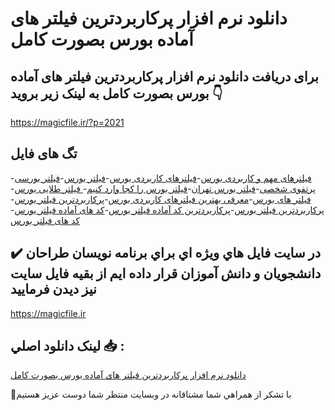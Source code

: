 # دانلود نرم افزار پرکاربردترین فیلتر های آماده بورس بصورت کامل

## برای دریافت دانلود نرم افزار پرکاربردترین فیلتر های آماده بورس بصورت کامل به لینک زیر بروید 👇

https://magicfile.ir/?p=2021

## تگ های فایل

-[فیلترهای مهم و کاربردی بورس](https://magicfile.ir/product/%d9%86%d8%b1%d9%85-%d8%a7%d9%81%d8%b2%d8%a7%d8%b1-%d9%be%d8%b1%da%a9%d8%a7%d8%b1%d8%a8%d8%b1%d8%af%d8%aa%d8%b1%db%8c%d9%86-%d9%81%db%8c%d9%84%d8%aa%d8%b1-%d9%87%d8%a7%db%8c-%d8%a2%d9%85%d8%a7%d8%af%d9%87-%d8%a8%d9%88%d8%b1%d8%b3/)-[فیلترهای کاربردی بورس](https://magicfile.ir/product/%d9%86%d8%b1%d9%85-%d8%a7%d9%81%d8%b2%d8%a7%d8%b1-%d9%be%d8%b1%da%a9%d8%a7%d8%b1%d8%a8%d8%b1%d8%af%d8%aa%d8%b1%db%8c%d9%86-%d9%81%db%8c%d9%84%d8%aa%d8%b1-%d9%87%d8%a7%db%8c-%d8%a2%d9%85%d8%a7%d8%af%d9%87-%d8%a8%d9%88%d8%b1%d8%b3/)-[فیلتر بورس](https://magicfile.ir/product/%d9%86%d8%b1%d9%85-%d8%a7%d9%81%d8%b2%d8%a7%d8%b1-%d9%be%d8%b1%da%a9%d8%a7%d8%b1%d8%a8%d8%b1%d8%af%d8%aa%d8%b1%db%8c%d9%86-%d9%81%db%8c%d9%84%d8%aa%d8%b1-%d9%87%d8%a7%db%8c-%d8%a2%d9%85%d8%a7%d8%af%d9%87-%d8%a8%d9%88%d8%b1%d8%b3/)-[فیلتر بورسی پرتفوی شخصی](https://magicfile.ir/product/%d9%86%d8%b1%d9%85-%d8%a7%d9%81%d8%b2%d8%a7%d8%b1-%d9%be%d8%b1%da%a9%d8%a7%d8%b1%d8%a8%d8%b1%d8%af%d8%aa%d8%b1%db%8c%d9%86-%d9%81%db%8c%d9%84%d8%aa%d8%b1-%d9%87%d8%a7%db%8c-%d8%a2%d9%85%d8%a7%d8%af%d9%87-%d8%a8%d9%88%d8%b1%d8%b3/)-[فیلتر بورس تهران](https://magicfile.ir/product/%d9%86%d8%b1%d9%85-%d8%a7%d9%81%d8%b2%d8%a7%d8%b1-%d9%be%d8%b1%da%a9%d8%a7%d8%b1%d8%a8%d8%b1%d8%af%d8%aa%d8%b1%db%8c%d9%86-%d9%81%db%8c%d9%84%d8%aa%d8%b1-%d9%87%d8%a7%db%8c-%d8%a2%d9%85%d8%a7%d8%af%d9%87-%d8%a8%d9%88%d8%b1%d8%b3/)-[فیلتر بورس را کجا وارد کنیم](https://magicfile.ir/product/%d9%86%d8%b1%d9%85-%d8%a7%d9%81%d8%b2%d8%a7%d8%b1-%d9%be%d8%b1%da%a9%d8%a7%d8%b1%d8%a8%d8%b1%d8%af%d8%aa%d8%b1%db%8c%d9%86-%d9%81%db%8c%d9%84%d8%aa%d8%b1-%d9%87%d8%a7%db%8c-%d8%a2%d9%85%d8%a7%d8%af%d9%87-%d8%a8%d9%88%d8%b1%d8%b3/)-[ فیلتر طلایی بورس](https://magicfile.ir/product/%d9%86%d8%b1%d9%85-%d8%a7%d9%81%d8%b2%d8%a7%d8%b1-%d9%be%d8%b1%da%a9%d8%a7%d8%b1%d8%a8%d8%b1%d8%af%d8%aa%d8%b1%db%8c%d9%86-%d9%81%db%8c%d9%84%d8%aa%d8%b1-%d9%87%d8%a7%db%8c-%d8%a2%d9%85%d8%a7%d8%af%d9%87-%d8%a8%d9%88%d8%b1%d8%b3/)-[فیلتر های بورس](https://magicfile.ir/product/%d9%86%d8%b1%d9%85-%d8%a7%d9%81%d8%b2%d8%a7%d8%b1-%d9%be%d8%b1%da%a9%d8%a7%d8%b1%d8%a8%d8%b1%d8%af%d8%aa%d8%b1%db%8c%d9%86-%d9%81%db%8c%d9%84%d8%aa%d8%b1-%d9%87%d8%a7%db%8c-%d8%a2%d9%85%d8%a7%d8%af%d9%87-%d8%a8%d9%88%d8%b1%d8%b3/)-[معرفی بهترین فیلترهای کاربردی بورس](https://magicfile.ir/product/%d9%86%d8%b1%d9%85-%d8%a7%d9%81%d8%b2%d8%a7%d8%b1-%d9%be%d8%b1%da%a9%d8%a7%d8%b1%d8%a8%d8%b1%d8%af%d8%aa%d8%b1%db%8c%d9%86-%d9%81%db%8c%d9%84%d8%aa%d8%b1-%d9%87%d8%a7%db%8c-%d8%a2%d9%85%d8%a7%d8%af%d9%87-%d8%a8%d9%88%d8%b1%d8%b3/)-[پرکاربردترین فیلتر بورس](https://magicfile.ir/product/%d9%86%d8%b1%d9%85-%d8%a7%d9%81%d8%b2%d8%a7%d8%b1-%d9%be%d8%b1%da%a9%d8%a7%d8%b1%d8%a8%d8%b1%d8%af%d8%aa%d8%b1%db%8c%d9%86-%d9%81%db%8c%d9%84%d8%aa%d8%b1-%d9%87%d8%a7%db%8c-%d8%a2%d9%85%d8%a7%d8%af%d9%87-%d8%a8%d9%88%d8%b1%d8%b3/)-[ پرکاربردترین فیلتر بورس](https://magicfile.ir/product/%d9%86%d8%b1%d9%85-%d8%a7%d9%81%d8%b2%d8%a7%d8%b1-%d9%be%d8%b1%da%a9%d8%a7%d8%b1%d8%a8%d8%b1%d8%af%d8%aa%d8%b1%db%8c%d9%86-%d9%81%db%8c%d9%84%d8%aa%d8%b1-%d9%87%d8%a7%db%8c-%d8%a2%d9%85%d8%a7%d8%af%d9%87-%d8%a8%d9%88%d8%b1%d8%b3/)-[پرکاربردترین کد آماده فیلتر بورس](https://magicfile.ir/product/%d9%86%d8%b1%d9%85-%d8%a7%d9%81%d8%b2%d8%a7%d8%b1-%d9%be%d8%b1%da%a9%d8%a7%d8%b1%d8%a8%d8%b1%d8%af%d8%aa%d8%b1%db%8c%d9%86-%d9%81%db%8c%d9%84%d8%aa%d8%b1-%d9%87%d8%a7%db%8c-%d8%a2%d9%85%d8%a7%d8%af%d9%87-%d8%a8%d9%88%d8%b1%d8%b3/)-[کد های آماده فیلتر بورس](https://magicfile.ir/product/%d9%86%d8%b1%d9%85-%d8%a7%d9%81%d8%b2%d8%a7%d8%b1-%d9%be%d8%b1%da%a9%d8%a7%d8%b1%d8%a8%d8%b1%d8%af%d8%aa%d8%b1%db%8c%d9%86-%d9%81%db%8c%d9%84%d8%aa%d8%b1-%d9%87%d8%a7%db%8c-%d8%a2%d9%85%d8%a7%d8%af%d9%87-%d8%a8%d9%88%d8%b1%d8%b3/)-[کد های فیلتر بورس](https://magicfile.ir/product/%d9%86%d8%b1%d9%85-%d8%a7%d9%81%d8%b2%d8%a7%d8%b1-%d9%be%d8%b1%da%a9%d8%a7%d8%b1%d8%a8%d8%b1%d8%af%d8%aa%d8%b1%db%8c%d9%86-%d9%81%db%8c%d9%84%d8%aa%d8%b1-%d9%87%d8%a7%db%8c-%d8%a2%d9%85%d8%a7%d8%af%d9%87-%d8%a8%d9%88%d8%b1%d8%b3/)

## ✔️ در سايت فايل هاي ويژه اي براي برنامه نويسان طراحان دانشجويان و دانش آموزان قرار داده ايم از بقيه فايل سايت نيز ديدن فرماييد

https://magicfile.ir


## لينک دانلود اصلي 📥 :

[دانلود نرم افزار پرکاربردترین فیلتر های آماده بورس بصورت کامل](https://magicfile.ir/product/%d9%86%d8%b1%d9%85-%d8%a7%d9%81%d8%b2%d8%a7%d8%b1-%d9%be%d8%b1%da%a9%d8%a7%d8%b1%d8%a8%d8%b1%d8%af%d8%aa%d8%b1%db%8c%d9%86-%d9%81%db%8c%d9%84%d8%aa%d8%b1-%d9%87%d8%a7%db%8c-%d8%a2%d9%85%d8%a7%d8%af%d9%87-%d8%a8%d9%88%d8%b1%d8%b3/) 


🙏با تشکر از همراهي شما مشتاقانه در وبسایت منتظر شما دوست عزیز هستیم


